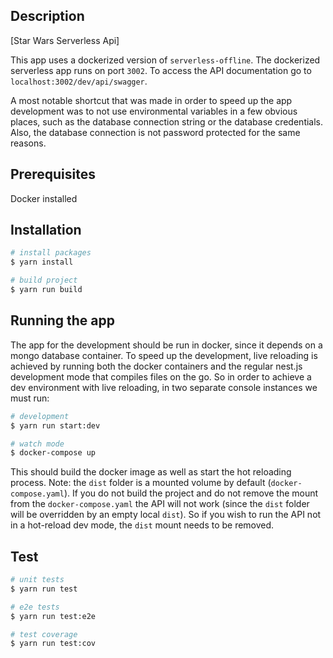 ## Description

[Star Wars Serverless Api]

This app uses a dockerized version of `serverless-offline`.
The dockerized serverless app runs on port `3002`. To access the API documentation go to `localhost:3002/dev/api/swagger`.

A most notable shortcut that was made in order to speed up the app development was to not use environmental variables in a few obvious places, such as the database connection string or the database credentials.
Also, the database connection is not password protected for the same reasons.

## Prerequisites

Docker installed

## Installation

```bash
# install packages
$ yarn install

# build project
$ yarn run build

```

## Running the app

The app for the development should be run in docker, since it depends on a mongo database container. To speed up the development, live reloading is achieved by running both the docker containers and the regular nest.js development mode that compiles files on the go.
So in order to achieve a dev environment with live reloading, in two separate console instances we must run:

```bash
# development
$ yarn run start:dev

# watch mode
$ docker-compose up
```

This should build the docker image as well as start the hot reloading process.
Note: the `dist` folder is a mounted volume by default (`docker-compose.yaml`). If you do not build the project and do not remove the mount from the `docker-compose.yaml` the API will not work (since the `dist` folder will be overridden by an empty local `dist`).
So if you wish to run the API not in a hot-reload dev mode, the `dist` mount needs to be removed.

## Test

```bash
# unit tests
$ yarn run test

# e2e tests
$ yarn run test:e2e

# test coverage
$ yarn run test:cov
```
